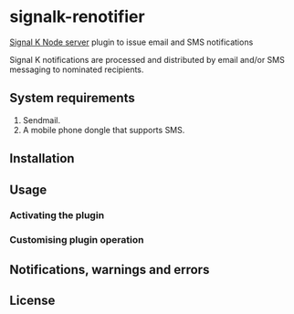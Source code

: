 # signalk-renotifier

[Signal K Node server](https://github.com/SignalK/signalk-server-node)
plugin to issue email and SMS notifications

Signal K notifications are processed and distributed by email and/or SMS messaging
to nominated recipients.

## System requirements

1. Sendmail.
2. A mobile phone dongle that supports SMS.

## Installation

## Usage

### Activating the plugin

### Customising plugin operation

## Notifications, warnings and errors

## License
